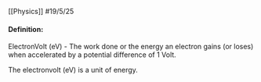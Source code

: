 [[Physics]]
#19/5/25 
#### Definition:
ElectronVolt (eV) - The work done or the energy an electron gains (or loses) when accelerated by a potential difference of 1 Volt.

The electronvolt (eV) is a unit of energy.
